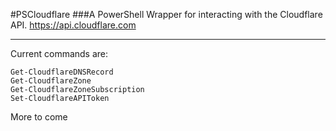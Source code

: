 #PSCloudflare
###A PowerShell Wrapper for interacting with the Cloudflare API.
https://api.cloudflare.com

---

Current commands are:
```
Get-CloudflareDNSRecord
Get-CloudflareZone
Get-CloudflareZoneSubscription
Set-CloudflareAPIToken
```

More to come
